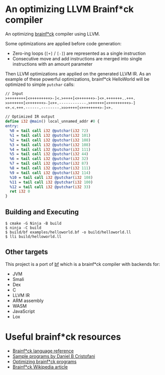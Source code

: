 # An optimizing LLVM Brainf*ck compiler

An optimizing [brainf*ck](http://brainfuck.org/brainfuck.html) compiler using LLVM.

Some optimizations are applied before code generation:

* Zero-ing loops (`[+]` / `[-]`) are represented as a single instruction
* Consecutive move and add instructions are merged into single instructions with
an amount parameter

Then LLVM optimizations are applied on the generated LLVM IR. As an example of these
powerful optimizations, brainf*ck HelloWorld will be optimized to simple `putchar` calls:

```llvm
// Input
>++++++++[<+++++++++>-]<.>++++[<+++++++>-]<+.+++++++..+++.
>>++++++[<+++++++>-]<++.------------.>++++++[<+++++++++>-]
<+.<.+++.------.--------.>>>++++[<++++++++>-]<+.

// Optimized IR output
define i32 @main() local_unnamed_addr #0 {
entry:
  %0 = tail call i32 @putchar(i32 72)
  %1 = tail call i32 @putchar(i32 101)
  %2 = tail call i32 @putchar(i32 108)
  %3 = tail call i32 @putchar(i32 108)
  %4 = tail call i32 @putchar(i32 111)
  %5 = tail call i32 @putchar(i32 44)
  %6 = tail call i32 @putchar(i32 32)
  %7 = tail call i32 @putchar(i32 87)
  %8 = tail call i32 @putchar(i32 111)
  %9 = tail call i32 @putchar(i32 114)
  %10 = tail call i32 @putchar(i32 108)
  %11 = tail call i32 @putchar(i32 100)
  %12 = tail call i32 @putchar(i32 33)
  ret i32 0
}
```

## Building and Executing

```shell
$ cmake -G Ninja -B build
$ ninja -C build
$ build/bf examples/helloworld.bf -o build/helloworld.ll
$ lli build/helloworld.ll
```

## Other targets

This project is a port of [bf](https://github.com/mrjameshamilton/bf) which is a brainf*ck compiler with backends for:

* JVM
* Smali
* Dex
* C
* LLVM IR
* ARM assembly
* WASM
* JavaScript
* Lox

# Useful brainf*ck resources

* [Brainf*ck language reference](http://brainfuck.org/brainfuck.html)
* [Sample programs by Daniel B Cristofani](http://brainfuck.org/)
* [Optimizing brainf*ck programs](http://calmerthanyouare.org/2015/01/07/optimizing-brainfuck.html)
* [Brainf*ck Wikipedia article](https://en.wikipedia.org/wiki/Brainfuck)
 

